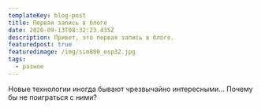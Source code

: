 ```yaml
---
templateKey: blog-post
title: Первая запись в блоге
date: 2020-09-13T08:32:23.435Z
description: Привет, это первая запись в блоге.
featuredpost: true
featuredimage: /img/sim800_esp32.jpg
tags:
  - разное
---
```

Новые технологии иногда бывают чрезвычайно интересными... Почему бы не поиграться с ними?